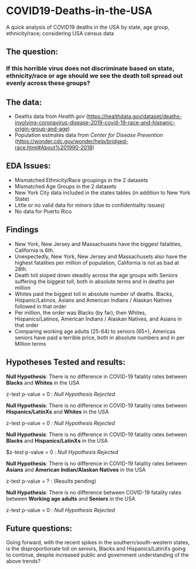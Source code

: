 # COVID19-Deaths-in-the-USA
A quick analysis of COVID19 deaths in the USA by state, age group, ethnicity/race; considering USA census data 


## The question: 
  ### If this horrible virus does not discriminate based on state, ethnicity/race or age should we see the death toll spread out evenly across these groups?

## The data: 
  - Deaths data from *Health.gov* (https://healthdata.gov/dataset/deaths-involving-coronavirus-disease-2019-covid-19-race-and-hispanic-origin-group-and-age) 
  - Population estmates data from *Center for Disease Prevention* (https://wonder.cdc.gov/wonder/help/bridged-race.html#About%201990-2018)
  
## EDA Issues:
  - Mismatched Ethnicity/Race groupings in the 2 datasets
  - Mismatched Age Groups in the 2 datasets
  - New York City data included in the states tables (in addition to New York State)
  - Little or no valid data for minors (due to confidentiality issues)
  - No data for Puerto Rico
  
## Findings
  - New York, New Jersey and Massachusets have the biggest fatalities, California is 6th.
  - Unexpectedly, New York, New Jersey and Massachusets also have the highest fatalities per million of population, California is not as bad at 28th.
  - Death toll sloped down steadily across the age groups with Seniors suffering the biggest toll, both in absolute terms and in deaths per million
  - Whites paid the biggest toll in absolute number of deaths. Blacks, Hispanic/Latinos, Asians and American Indians / Alaskan Natives followed in that order
  - Per million, the order was Blacks (by far), then Whites, Hispanics/Latinos, American Indians / Alaskan Natives, and Asians in that order
  - Comparing working age adults (25-64) to seniors (65+), Americas seniors have paid a terrible price, both in absolute numbers and in per Million terms

## Hypotheses Tested and results: 

**Null Hypothesis**: There is no difference in COVID-19 fatality rates between **Blacks** and **Whites** in the USA

z-test p-value = 0 : *Null Hypothesis Rejected*

**Null Hypothesis**: There is no difference in COVID-19 fatality rates between **Hispanics/LatinXs** and **Whites** in the USA

z-test p-value = 0 : *Null Hypothesis Rejected*

**Null Hypothesis**: There is no difference in COVID-19 fatality rates between **Blacks** and **Hispanics/LatinXs** in the USA

$z-test p-value = 0 : *Null Hypothesis Rejected*

**Null Hypothesis**: There is no difference in COVID-19 fatality rates between **Asians** and **American Indian/Alaskan Natives** in the USA

z-test p-value = ? : (Results pending)

**Null Hypothesis**: There is no difference between COVID-19 fatality rates between **Working age adults** and **Seniors** in the USA

z-test p-value = 0 : *Null Hypothesis Rejected*

## Future questions: 
Going forward, with the recent spikes in the southern/south-western states, is the disproportionate toll on seniors, Blacks and Hispanics/LatinXs going to continue, despite increased public and government understanding of the above trends?

